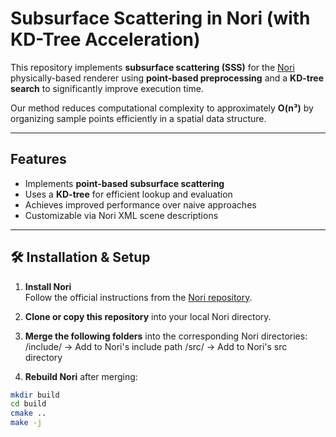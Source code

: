 # Subsurface Scattering in Nori (with KD-Tree Acceleration)

This repository implements **subsurface scattering (SSS)** for the [Nori](https://github.com/wjakob/nori) physically-based renderer using **point-based preprocessing** and a **KD-tree search** to significantly improve execution time.

Our method reduces computational complexity to approximately **O(n³)** by organizing sample points efficiently in a spatial data structure.

---

## Features

- Implements **point-based subsurface scattering**
- Uses a **KD-tree** for efficient lookup and evaluation
- Achieves improved performance over naive approaches
- Customizable via Nori XML scene descriptions

---

## 🛠️ Installation & Setup

1. **Install Nori**  
   Follow the official instructions from the [Nori repository](https://github.com/wjakob/nori).

2. **Clone or copy this repository** into your local Nori directory.

3. **Merge the following folders** into the corresponding Nori directories:
/include/ → Add to Nori's include path
/src/ → Add to Nori's src directory

4. **Rebuild Nori** after merging:

```bash
mkdir build
cd build
cmake ..
make -j
```
